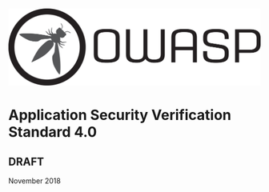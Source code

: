 #

![OWASP LOGO](../images/owasp_logo_1c_notext.png)

# Application Security Verification Standard 4.0

## DRAFT

November 2018
